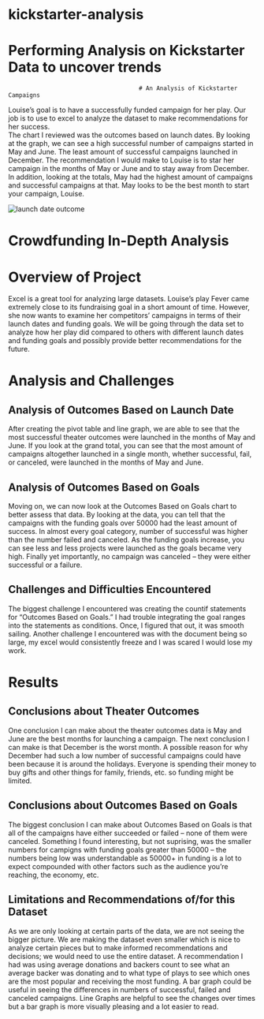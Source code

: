 # kickstarter-analysis #
# Performing Analysis on Kickstarter Data to uncover trends #
                                         # An Analysis of Kickstarter Campaigns
Louise’s goal is to have a successfully funded campaign for her play. Our job is to use to excel to analyze the dataset to make recommendations for her success.  
The chart I reviewed was the outcomes based on launch dates. By looking at the graph, we can see a high successful number of campaigns started in May and June. The least amount of successful campaigns launched in December. The recommendation I would make to Louise is to star her campaign in the months of May or June and to stay away from December. In addition, looking at the totals, May had the highest amount of campaigns and successful campaigns at that. May looks to be the best month to start your campaign, Louise. 


![launch date outcome](https://user-images.githubusercontent.com/74915619/101298459-10ea2a00-37fc-11eb-9b94-8260e5851219.PNG)


# Crowdfunding In-Depth Analysis #
# Overview of Project 
Excel is a great tool for analyzing large datasets. Louise’s play Fever came extremely close to its fundraising goal in a short amount of time. However, she now wants to examine her competitors’ campaigns in terms of their launch dates and funding goals. We will be going through the data set to analyze how her play did compared to others with different launch dates and funding goals and possibly provide better recommendations for the future. 



# Analysis and Challenges
## Analysis of Outcomes Based on Launch Date
After creating the pivot table and line graph, we are able to see that the most successful theater outcomes were launched in the months of May and June. If you look at the grand total, you can see that the most amount of campaigns altogether launched in a single month, whether successful, fail, or canceled, were launched in the months of May and June. 
## Analysis of Outcomes Based on Goals
Moving on, we can now look at the Outcomes Based on Goals chart to better assess that data. By looking at the data, you can tell that the campaigns with the funding goals over 50000 had the least amount of success. In almost every goal category, number of successful was higher than the number failed and canceled. As the funding goals increase, you can see less and less projects were launched as the goals became very high. Finally yet importantly, no campaign was canceled – they were either successful or a failure. 
## Challenges and Difficulties Encountered
The biggest challenge I encountered was creating the countif statements for “Outcomes Based on Goals.” I had trouble integrating the goal ranges into the statements as conditions. Once, I figured that out, it was smooth sailing. Another challenge I encountered was with the document being so large, my excel would consistently freeze and I was scared I would lose my work. 
# Results
## Conclusions about Theater Outcomes
One conclusion I can make about the theater outcomes data is May and June are the best months for launching a campaign. The next conclusion I can make is that December is the worst month. A possible reason for why December had such a low number of successful campaigns could have been because it is around the holidays. Everyone is spending their money to buy gifts and other things for family, friends, etc. so funding might be limited. 
## Conclusions about Outcomes Based on Goals
The biggest conclusion I can make about Outcomes Based on Goals is that all of the campaigns have either succeeded or failed – none of them were canceled. Something I found interesting, but not suprising, was the smaller numbers for campigns with funding goals greater than 50000 – the numbers being low was understandable as 50000+ in funding is a lot to expect compounded with other factors such as the audience you’re reaching, the economy, etc.
## Limitations and Recommendations of/for this Dataset
As we are only looking at certain parts of the data, we are not seeing the bigger picture. We are making the dataset even smaller which is nice to analyze certain pieces but to make informed recommendations and decisions; we would need to use the entire dataset. A recommendation I had was using average donations and backers count to see what an average backer was donating and to what type of plays to see which ones are the most popular and receiving the most funding. A bar graph could be useful in seeing the differences in numbers of successful, failed and canceled campaigns. Line Graphs are helpful to see the changes over times but a bar graph is more visually pleasing and a lot easier to read. 
